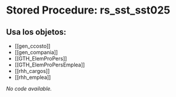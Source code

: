 # Stored Procedure: rs_sst_sst025

## Usa los objetos:
- [[gen_ccosto]]
- [[gen_compania]]
- [[GTH_ElemProPers]]
- [[GTH_ElemProPersEmplea]]
- [[rhh_cargos]]
- [[rhh_emplea]]

*No code available.*
